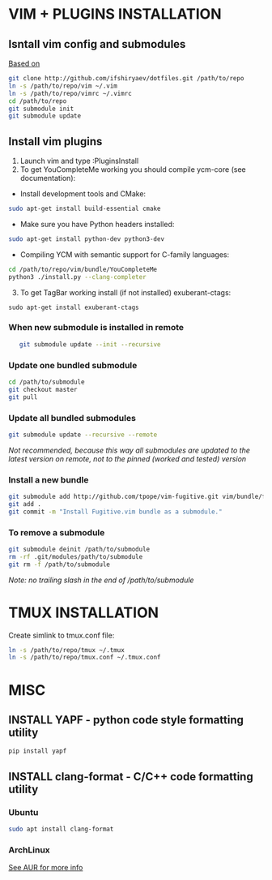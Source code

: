# VIM + PLUGINS INSTALLATION

## Isntall vim config and submodules
[Based on](http://vimcasts.org/episodes/synchronizing-plugins-with-git-submodules-and-pathogen/)
```sh
git clone http://github.com/ifshiryaev/dotfiles.git /path/to/repo
ln -s /path/to/repo/vim ~/.vim
ln -s /path/to/repo/vimrc ~/.vimrc
cd /path/to/repo
git submodule init
git submodule update
```

## Install vim plugins
1. Launch vim and type :PluginsInstall
2. To get YouCompleteMe working you should compile ycm-core (see documentation):
  * Install development tools and CMake:
```sh
sudo apt-get install build-essential cmake
```
  * Make sure you have Python headers installed:
```sh
sudo apt-get install python-dev python3-dev
```
  * Compiling YCM with semantic support for C-family languages:
```sh
cd /path/to/repo/vim/bundle/YouCompleteMe
python3 ./install.py --clang-completer
```
3. To get TagBar working install (if not installed) exuberant-ctags:
```
sudo apt-get install exuberant-ctags
```

### When new submodule is installed in remote
```sh
   git submodule update --init --recursive
```

### Update one bundled submodule
```sh
cd /path/to/submodule
git checkout master
git pull
```

### Update all bundled submodules
```sh
git submodule update --recursive --remote
```
*Not recommended, because this way all submodules are updated to the latest version on remote,
not to the pinned (worked and tested) version*

### Install a new bundle
```sh
git submodule add http://github.com/tpope/vim-fugitive.git vim/bundle/fugitive
git add .
git commit -m "Install Fugitive.vim bundle as a submodule."
```

### To remove a submodule
```sh
git submodule deinit /path/to/submodule
rm -rf .git/modules/path/to/submodule
git rm -f /path/to/submodule
```
 *Note: no trailing slash in the end of /path/to/submodule*

# TMUX INSTALLATION
Create simlink to tmux.conf file:
```sh
ln -s /path/to/repo/tmux ~/.tmux
ln -s /path/to/repo/tmux.conf ~/.tmux.conf
```

# MISC

## INSTALL YAPF - python code style formatting utility
```sh
pip install yapf
```

## INSTALL clang-format - C/C++ code formatting utility
### Ubuntu
```sh
sudo apt install clang-format
```
### ArchLinux
[See AUR for more info](https://aur.archlinux.org/packages/clang-format-all-git/)
